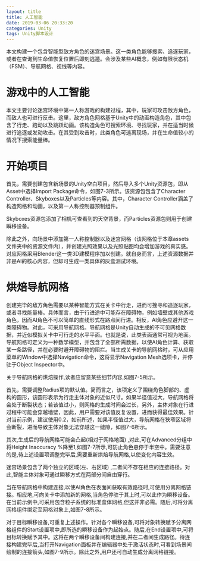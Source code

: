 ```yaml
---
layout: title
title: 人工智能
date: 2019-03-06 20:33:20
categories: Unity
tags: Unity脚本设计
---
```

本文构建一个包含智能型敌方角色的迷宫场景。这一类角色能够搜索、追逐玩家，或者在查询到生命值恢复位置后即刻逃遁。会涉及某些AI概念，例如有限状态机（FSM）、导航网格、视线等内容。

<!--more-->

# 游戏中的人工智能

本文主要讨论迷宫环境中第一人称游戏的构建过程，其中，玩家可攻击敌方角色，而敌人也可进行反击。这里，敌方角色网格基于Unity中的动画构造角色，其中包含了行走、跑动以及跳跃动画。该构造角色可搜索环境、寻找玩家，并在适当时候进行追逐或发动攻击。在其受到攻击时，此类角色可逃离现场，并在生命值较小的情况下搜索能量棒。


# 开始项目

首先，需要创建包含新场景的Unity空白项目，然后导入多个Unity资源包，即从Asset中选择Import Package命令，如图7-3所示。该资源包包含了Character Controller、Skyboxes以及Particles等内容。其中，Character Controller涵盖了构造网格和动画，以及第一人称控制器预制组件。

Skyboxes资源包添加了相机可查看到的天空背景，而Particles资源包则用于创建瞬移设备。

除此之外，向场景中添加第一人称控制器以及迷宫网格（该网格位于本章assets文件夹中的资源文件内），并创建光照效果以及光照贴图均会增加游戏的真实感。对应网格采用Blender这一类3D建模程序加以创建。就自身而言，上述资源数据并非是AI的核心内容，但却可生成一类具体的灰盒测试环境。

# 烘焙导航网格
创建完毕的敌方角色需要以某种智能方式在关卡中行走，进而可搜寻和追逐玩家，或者寻找能量棒。具体而言，由于行进途中可能存在障碍物，例如墙壁或其他游戏角色，因而AI角色不可以简单的直线形式在路点间行进。相反，AI角色应避开这一类障碍物。对此，可采用导航网格。导航网格是Unity自动生成的不可见网格数据，并近似模拟关卡中可行走的水平平面。也就是说，此类表面通常可视为地面。导航网格可定义为一种数学模型，并包含了全部所需数据，以使AI角色计算、获取某一条路径，并在必要时避开障碍物的阻拦。当生成关卡的导航网格时，可从应用菜单的Window中选择Navigation命令，这将显示Navigation Mesh选项卡，并停驻于Object Inspector中。

关于导航网格的烘焙操作,读者应留意某些细节内容,如图7-5所示。

首先，需要调整Radius项的默认值。简而言之，该项定义了围绕角色脚部的、虚构的圆形，该圆形表示为行走主体对象的近似尺寸。如果半径值过大，导航网格将会处于断裂状态；若该值过小，则网格的生成时间会过长，另外，主体对象在行进过程中可能会穿越墙壁，因此，用户需要对该值反复设置，进而获得最佳效果。针对当前示例，建议使用0.2，如前所述，如果半径值过大，导航网格在狭窄区域将会断裂，进而导致主体对象无法穿越这一缝隙，如图7-6所示。


其次,生成后的导航网格可能会凸起(相对于网格地面) ,对此,可在Advanced分组中将Height Inaccuracy %降至1,如图7-7所示,可防止角色悬停于半空中。需要注意的是,待上述设置项调整完毕后,需要重新烘焙导航网格,以使变化内容生效。

迷宫场景包含了两个独立的区域(左、右区域) ,二者间不存在相应的连接路径。对此,智能主体对象可通过瞬移方式在两部分间自由穿行。

当在导航网格中构建连接,以使AI角色在表面间获取有效路径时,可使用分离网格链接。相应地,可向关卡中添加新的网格,当角色停驻于其上时,可以此作为瞬移设备。在当前示例中,可采用包含粒子系统的标准盒体网格,但这并非必需。随后,可将分离网格组件绑定至网格对象上,如图7-8所示。

对于目标瞬移设备,可重复上述操作。针对各个瞬移设备,可将对象转换赋予分离网格组件的Start设置项中,即所选的瞬移设备作为起始点。随后,在End设置项中,可将目标转换赋予其中。这将在两个瞬移设备间构建连接,并在二者间生成路径。待连接构建完毕后,当打开Navigation面板并在编辑器中处于激活状态时,可看到场景间绘制的连接箭头,如图7-9所示。除此之外,用户还可自动生成分离网格链接。

